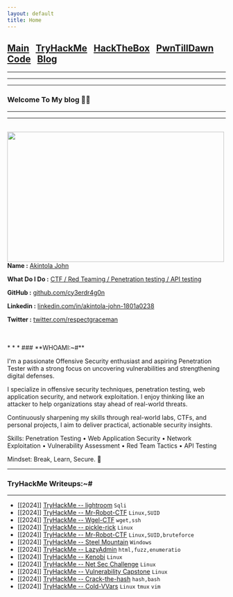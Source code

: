 ```yaml
---
layout: default
title: Home
---
```

<h2 class="mume-header" id="mainindexhtml-nbspnbsp-contactcontacthtml"><a
href="https://cy3erdr4g0n.github.io/index.html">Main</a>&#xA0;&#xA0;&#xA0;<a 
href="https://cy3erdr4g0n.github.io/Post/TryHackMe/index.html">TryHackMe</a>&#xA0;&#xA0;&#xA0;<a
href="https://cy3erdr4g0n.github.io/Post/HackTheBox/index.html">HackTheBox</a>&#xA0;&#xA0;&#xA0;<a
href="https://cy3erdr4g0n.github.io/Post/PwnTillDawn/index.html">PwnTillDawn</a>&#xA0;&#xA0;&#xA0;<a
href="https://cy3erdr4g0n.github.io/Post/code/index.html">Code</a>&#xA0;&#xA0;&#xA0;<a
href="https://cy3erdr4g0n.github.io/Post/blog/index.html">Blog</a>&#xA0;&#xA0;&#xA0;</h2>
<hr>
<hr>

* * *

### Welcome To My blog 😮‍💨

* * *

<!--  introduction -->


<hr>
<br>
<img style="padding-right: 30px;" align="left"  width="500" height="300" src="">
<br>
<p><strong>Name :</strong> <a href="#">Akintola John</a></p>
<p><strong>What Do I Do :</strong> <a href="#">CTF / Red Teaming / Penetration testing / API testing </a></p>
<p><strong>GitHub :</strong> <a href="https://github.com/cy3erdr4g0n">github.com/cy3erdr4g0n</a></p>
<p><strong>Linkedin :</strong> <a href="https://www.linkedin.com/in/akintola-john-1801a0238">linkedin.com/in/akintola-john-1801a0238</a></p>
<p><strong>Twitter :</strong> <a href="https://twitter.com/respectgraceman" >twitter.com/respectgraceman</a></p>
<br clear="left">
<br clear="left">
* * *
### **WHOAMI:~#**

I'm a passionate Offensive Security enthusiast and aspiring Penetration Tester with a strong focus on uncovering vulnerabilities and strengthening digital defenses.

I specialize in offensive security techniques, penetration testing, web application security, and network exploitation. I enjoy thinking like an attacker to help organizations stay ahead of real-world threats.

Continuously sharpening my skills through real-world labs, CTFs, and personal projects, I aim to deliver practical, actionable security insights.

Skills: Penetration Testing • Web Application Security • Network Exploitation • Vulnerability Assessment • Red Team Tactics • API Testing

Mindset: Break, Learn, Secure. 🚀

* * *
### **TryHackMe Writeups:~#**
* * *

- [[2024]] [TryHackMe -- lightroom](https://cy3erdr4g0n.github.io/Post/TryHackMe/lightroom.html) `Sqli`
- [[2024]] [TryHackMe -- Mr-Robot-CTF](https://cy3erdr4g0n.github.io/Post/TryHackMe/Mr-Robot-CTF.html) `Linux,SUID`
- [[2024]] [TryHackMe -- Wgel-CTF](https://cy3erdr4g0n.github.io/Post/TryHackMe/Wgel-CTF.html) `wget,ssh`
- [[2024]] [TryHackMe -- pickle-rick](https://cy3erdr4g0n.github.io/Post/TryHackMe/Pickle-Rick.html) `Linux`
- [[2024]] [TryHackMe -- Mr-Robot-CTF](https://cy3erdr4g0n.github.io/Post/TryHackMe/Mr-Robot-CTF.html) `Linux,SUID,bruteforce`
- [[2024]] [TryHackMe -- Steel Mountain](https://cy3erdr4g0n.github.io/Post/TryHackMe/Steel-Mountain.html) `Windows`
- [[2024]] [TryHackMe -- LazyAdmin](https://cy3erdr4g0n.github.io/Post/TryHackMe/LazyAdmin.html) `html,fuzz,enumeratio`
- [[2024]] [TryHackMe -- Kenobi](https://cy3erdr4g0n.github.io/Post/TryHackMe/Kenobi.html) `Linux`
- [[2024]] [TryHackMe -- Net Sec Challenge](https://cy3erdr4g0n.github.io/Post/TryHackMe/Net-Sec-challenge.html) `Linux`
- [[2024]] [TryHackMe -- Vulnerability Capstone](https://cy3erdr4g0n.github.io/Post/TryHackMe/Vulnerability-Capstone.html) `Linux`
- [[2024]] [TryHackMe -- Crack-the-hash](https://cy3erdr4g0n.github.io/Post/TryHackMe/Crack-the-hash.html) `hash,bash`
- [[2024]] [TryHackMe -- Cold-VVars](https://cy3erdr4g0n.github.io/Post/TryHackMe/Cold-VVars.html) `Linux` `tmux` `vim`